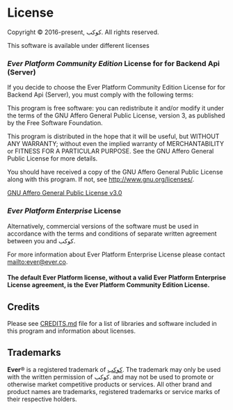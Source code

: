 # License

Copyright © 2016-present, كوكب. All rights reserved.

This software is available under different licenses

### _Ever Platform Community Edition_ License for for Backend Api (Server)

If you decide to choose the Ever Platform Community Edition License for for Backend Api (Server), you must comply with the following terms:

This program is free software: you can redistribute it and/or modify
it under the terms of the GNU Affero General Public License, version 3,
as published by the Free Software Foundation.

This program is distributed in the hope that it will be useful,
but WITHOUT ANY WARRANTY; without even the implied warranty of
MERCHANTABILITY or FITNESS FOR A PARTICULAR PURPOSE. See the
GNU Affero General Public License for more details.

You should have received a copy of the GNU Affero General Public License
along with this program. If not, see <http://www.gnu.org/licenses/>.

[GNU Affero General Public License v3.0](https://www.gnu.org/licenses/agpl-3.0.txt)

### _Ever Platform Enterprise_ License

Alternatively, commercial versions of the software must be used in accordance with the terms and conditions of separate written agreement between you and كوكب.

For more information about Ever Platform Enterprise License please contact <mailto:ever@ever.co>.

#### The default Ever Platform license, without a valid Ever Platform Enterprise License agreement, is the Ever Platform Community Edition License.

## Credits

Please see [CREDITS.md](CREDITS.md) file for a list of libraries and software included in this program and information about licenses.

## Trademarks

**Ever**® is a registered trademark of [كوكب](https://ever.co).
The trademark may only be used with the written permission of كوكب. and may not be used to promote or otherwise market competitive products or services.
All other brand and product names are trademarks, registered trademarks or service marks of their respective holders.
